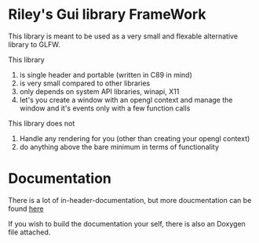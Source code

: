 # Riley's Gui library FrameWork

This library is meant to be used as a very small and flexable alternative library to GLFW. 

This library 

1) is single header and portable (written in C89 in mind)
2) is very small compared to other libraries
3) only depends on system API libraries, winapi, X11
4) let's you create a window with an opengl context and manage the window and it's events only with a few function calls 

This library does not

1) Handle any rendering for you (other than creating your opengl context)
2) do anything above the bare minimum in terms of functionality 

# Documentation

There is a lot of in-header-documentation, but more doucmentation can be found [here](https://RSGL.github.io/RGFW)

If you wish to build the documentation your self, there is also an Doxygen file attached.